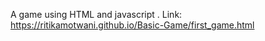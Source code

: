 A game using HTML and javascript .
Link: https://ritikamotwani.github.io/Basic-Game/first_game.html
